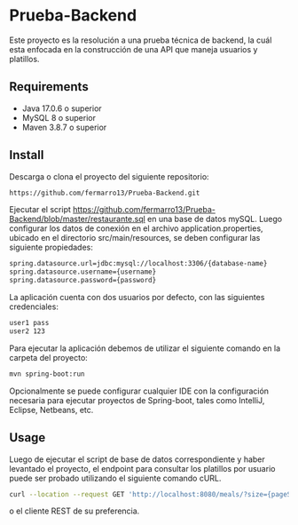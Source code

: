# Prueba-Backend

Este proyecto es la resolución a una prueba técnica de backend, la cuál esta enfocada en la construcción de una API que maneja usuarios y platillos.

## Requirements

- Java 17.0.6 o superior
- MySQL 8 o superior
- Maven 3.8.7 o superior

## Install

Descarga o clona el proyecto del siguiente repositorio:

```sh
https://github.com/fermarro13/Prueba-Backend.git
```

Ejecutar el script https://github.com/fermarro13/Prueba-Backend/blob/master/restaurante.sql en una base de datos mySQL.
Luego configurar los datos de conexión en el archivo application.properties, ubicado en el directorio src/main/resources, se deben configurar las siguiente propiedades:

```sh
spring.datasource.url=jdbc:mysql://localhost:3306/{database-name}
spring.datasource.username={username}
spring.datasource.password={password}
```
La aplicación cuenta con dos usuarios por defecto, con las siguientes credenciales:
```sh
user1 pass
user2 123
```

Para ejecutar la aplicación debemos de utilizar el siguiente comando en la carpeta del proyecto:

```sh
mvn spring-boot:run
```

Opcionalmente se puede configurar cualquier IDE con la configuración necesaria para ejecutar proyectos de Spring-boot, tales como IntelliJ, Eclipse, Netbeans, etc.

## Usage

Luego de ejecutar el script de base de datos correspondiente y haber levantado el proyecto, el endpoint para consultar los platillos por usuario puede ser probado utilizando el siguiente comando cURL.

```sh
curl --location --request GET 'http://localhost:8080/meals/?size={pageSize}&page={numPages}' --header 'Authorization: Basic dXNlcjI6MTIz'
```

o el cliente REST de su preferencia.
